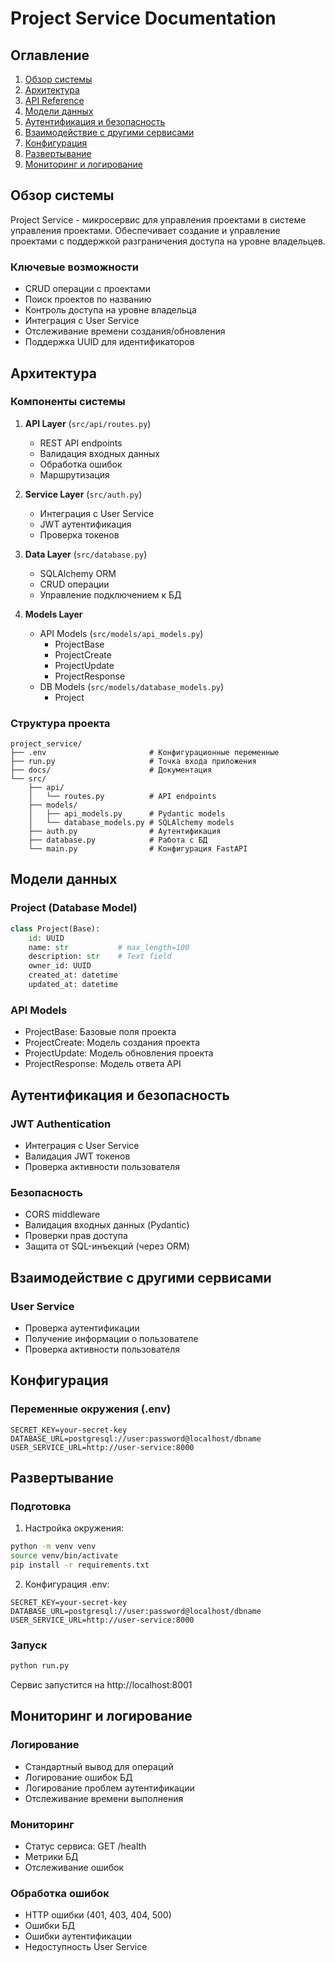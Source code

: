 # Project Service Documentation

## Оглавление
1. [Обзор системы](#обзор-системы)
2. [Архитектура](#архитектура)
3. [API Reference](#api-reference)
4. [Модели данных](#модели-данных)
5. [Аутентификация и безопасность](#аутентификация-и-безопасность)
6. [Взаимодействие с другими сервисами](#взаимодействие-с-другими-сервисами)
7. [Конфигурация](#конфигурация)
8. [Развертывание](#развертывание)
9. [Мониторинг и логирование](#мониторинг-и-логирование)

## Обзор системы

Project Service - микросервис для управления проектами в системе управления проектами. Обеспечивает создание и управление проектами с поддержкой разграничения доступа на уровне владельцев.

### Ключевые возможности
- CRUD операции с проектами
- Поиск проектов по названию
- Контроль доступа на уровне владельца
- Интеграция с User Service
- Отслеживание времени создания/обновления
- Поддержка UUID для идентификаторов

## Архитектура

### Компоненты системы
1. **API Layer** (`src/api/routes.py`)
   - REST API endpoints
   - Валидация входных данных
   - Обработка ошибок
   - Маршрутизация

2. **Service Layer** (`src/auth.py`)
   - Интеграция с User Service
   - JWT аутентификация
   - Проверка токенов

3. **Data Layer** (`src/database.py`)
   - SQLAlchemy ORM
   - CRUD операции
   - Управление подключением к БД

4. **Models Layer**
   - API Models (`src/models/api_models.py`)
     - ProjectBase
     - ProjectCreate
     - ProjectUpdate
     - ProjectResponse
   - DB Models (`src/models/database_models.py`)
     - Project

### Структура проекта
```
project_service/
├── .env                       # Конфигурационные переменные
├── run.py                     # Точка входа приложения
├── docs/                      # Документация
└── src/
    ├── api/               
    │   └── routes.py          # API endpoints
    ├── models/
    │   ├── api_models.py      # Pydantic models
    │   └── database_models.py # SQLAlchemy models
    ├── auth.py                # Аутентификация
    ├── database.py            # Работа с БД
    └── main.py                # Конфигурация FastAPI
```

## Модели данных

### Project (Database Model)
```python
class Project(Base):
    id: UUID
    name: str           # max_length=100
    description: str    # Text field
    owner_id: UUID     
    created_at: datetime
    updated_at: datetime
```

### API Models
- ProjectBase: Базовые поля проекта
- ProjectCreate: Модель создания проекта
- ProjectUpdate: Модель обновления проекта
- ProjectResponse: Модель ответа API

## Аутентификация и безопасность

### JWT Authentication
- Интеграция с User Service
- Валидация JWT токенов
- Проверка активности пользователя

### Безопасность
- CORS middleware
- Валидация входных данных (Pydantic)
- Проверки прав доступа
- Защита от SQL-инъекций (через ORM)

## Взаимодействие с другими сервисами

### User Service
- Проверка аутентификации
- Получение информации о пользователе
- Проверка активности пользователя

## Конфигурация

### Переменные окружения (.env)
```
SECRET_KEY=your-secret-key
DATABASE_URL=postgresql://user:password@localhost/dbname
USER_SERVICE_URL=http://user-service:8000
```

## Развертывание

### Подготовка
1. Настройка окружения:
```bash
python -m venv venv
source venv/bin/activate
pip install -r requirements.txt
```

2. Конфигурация .env:
```
SECRET_KEY=your-secret-key
DATABASE_URL=postgresql://user:password@localhost/dbname
USER_SERVICE_URL=http://user-service:8000
```

### Запуск
```bash
python run.py
```

Сервис запустится на http://localhost:8001

## Мониторинг и логирование

### Логирование
- Стандартный вывод для операций
- Логирование ошибок БД
- Логирование проблем аутентификации
- Отслеживание времени выполнения

### Мониторинг
- Статус сервиса: GET /health
- Метрики БД
- Отслеживание ошибок

### Обработка ошибок
- HTTP ошибки (401, 403, 404, 500)
- Ошибки БД
- Ошибки аутентификации
- Недоступность User Service
